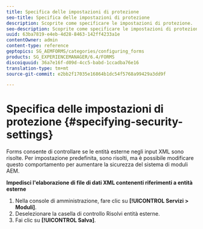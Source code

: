 ```yaml
---
title: Specifica delle impostazioni di protezione
seo-title: Specifica delle impostazioni di protezione
description: Scoprite come specificare le impostazioni di protezione.
seo-description: Scoprite come specificare le impostazioni di protezione.
uuid: 63ba7819-e4eb-4d28-8463-142ff4233a1e
contentOwner: admin
content-type: reference
geptopics: SG_AEMFORMS/categories/configuring_forms
products: SG_EXPERIENCEMANAGER/6.4/FORMS
discoiquuid: 36a7e16f-d09d-4cc5-babd-1ccadba76e16
translation-type: tm+mt
source-git-commit: e2bb2f17035e16864b1dc54f5768a99429a3dd9f

---
```



# Specifica delle impostazioni di protezione {#specifying-security-settings}

Forms consente di controllare se le entità esterne negli input XML sono risolte. Per impostazione predefinita, sono risolti, ma è possibile modificare questo comportamento per aumentare la sicurezza del sistema di moduli AEM.

**Impedisci l&#39;elaborazione di file di dati XML contenenti riferimenti a entità esterne**

1. Nella console di amministrazione, fare clic su **[!UICONTROL Servizi > Moduli]**.
1. Deselezionare la casella di controllo Risolvi entità esterne.
1. Fai clic su **[!UICONTROL Salva]**.


